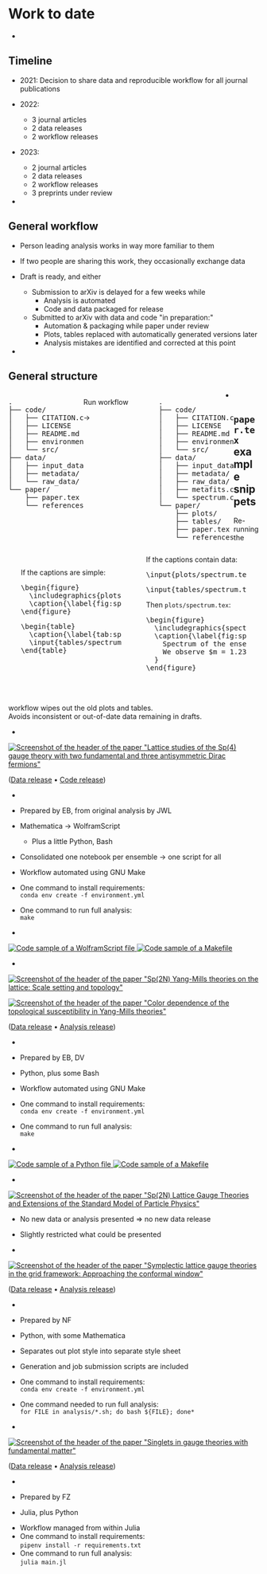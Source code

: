 # Work to date

-

## Timeline

- 2021: Decision to share data and reproducible workflow for all journal publications
- 2022:
  - 3 journal articles
  - 2 data releases
  - 2 workflow releases
- 2023:
  - 2 journal articles
  - 2 data releases
  - 2 workflow releases
  - 3 preprints under review

-

## General workflow

- Person leading analysis works in way more familiar to them
- If two people are sharing this work, they occasionally exchange data
- Draft is ready, and either
  - Submission to arXiv is delayed for a few weeks while
    - Analysis is automated
    - Code and data packaged for release
  - Submitted to arXiv with data and code "in preparation:"
    - Automation & packaging while paper under review
    - Plots, tables replaced with automatically generated versions later
    - Analysis mistakes are identified and corrected at this point

-

## General structure

<div style="width: 30%; float: left; vertical-align: middle;">
<pre>
.
├── code/
│   ├── CITATION.cff
│   ├── LICENSE
│   ├── README.md
│   ├── environment.yml
│   └── src/
├── data/
│   ├── input_data/
│   ├── metadata/
│   └── raw_data/
└── paper/
    ├── paper.tex
    └── references.bib
</pre>

</div>

<div style="width: 30%; float: left; vertical-align: middle;" class="fragment">

Run workflow

$\rightarrow$

</div>

<pre style="width: 30%; float: left; vertical-align: middle;" class="fragment">
.
├── code/
│   ├── CITATION.cff
│   ├── LICENSE
│   ├── README.md
│   ├── environment.yml
│   └── src/
├── data/
│   ├── input_data/
│   ├── metadata/
│   ├── raw_data/
│   ├── metafits.csv
│   └── spectrum.csv
└── paper/
    ├── plots/
    ├── tables/
    ├── paper.tex
    └── references.bib
</pre>

-

## `paper.tex` example snippets

<div style="float: left; width: 40%; margin: 5%;">

If the captions are simple:
<pre>
\begin{figure}
  \includegraphics{plots/spectrum.pdf}
  \caption{\label{fig:spectrum}A spectrum.}
\end{figure}
</pre>

<pre>
\begin{table}
  \caption{\label{tab:spectrum}A spectrum.}
  \input{tables/spectrum.tex}
\end{table}
</pre>

</div>

<div style="float: left; width: 40%; margin-left: 5%; margin-right: 5%; margin-bottom: 50px;" class="fragment"">

If the captions contain data:
<pre>
\input{plots/spectrum.tex}
</pre>

<pre>
\input{tables/spectrum.tex}
</pre>

<div class="fragment">

Then `plots/spectrum.tex`:

<pre>
\begin{figure}
  \includegraphics{spectrum.pdf}
  \caption{\label{fig:spectrum}
    Spectrum of the ensembles A1, C2, D9.
    We observe $m = 1.234 \pm 0.056$.
  }
\end{figure}
</pre>
</div>
</div>

<div class="fragment">Re-running the workflow wipes out the old plots and tables.<br>Avoids inconsistent or out-of-date data remaining in drafts.</div>

-

[![Screenshot of the header of the paper "Lattice studies of the Sp(4) gauge theory with two fundamental and three antisymmetric Dirac fermions"](./papers/2022-multirep.png)](https://doi.org/10.1103/PhysRevD.106.014501)

([Data release](https://zenodo.org/records/6637515) • [Code release](https://zenodo.org/records/6637743))

-

- Prepared by EB, from original analysis by JWL
- Mathematica $\rightarrow$ WolframScript
  - Plus a little Python, Bash
- Consolidated one notebook per ensemble $\rightarrow$ one script for all
- Workflow automated using GNU Make
<!-- ~4 weeks of development -->
- One command to install requirements:<br>`conda env create -f environment.yml`
- One command to run full analysis:<br>`make`

-

[![Code sample of a WolframScript file](./images/code-multirep.png) <!-- .element width="600px" -->](https://github.com/edbennett/sp2n-multirep-202203/blob/main/code/bulk_phase_transition.wls)
[![Code sample of a Makefile](./images/makefile-multirep.png) <!-- .element width="600px" -->](https://github.com/edbennett/sp2n-multirep-202203/blob/main/Makefile)

-

[![Screenshot of the header of the paper "Sp(2$N$) Yang-Mills theories on the lattice: Scale setting and topology"](./papers/2022-topology-prd.png) <!-- .element width="900px" -->](https://doi.org/10.1103/PhysRevD.106.094503)

[![Screenshot of the header of the paper "Color dependence of the topological susceptibility in Yang-Mills theories"](./papers/2022-susceptibility-plb.png) <!-- .element width="900px" -->](https://doi.org/10.1016/j.physletb.2022.137504)

([Data release](https://zenodo.org/records/6678411) • [Analysis release](https://zenodo.org/records/7260975))

-

- Prepared by EB, DV
- Python, plus some Bash
- Workflow automated using GNU Make
<!-- ~4 weeks of development -->
- One command to install requirements: <br>`conda env create -f environment.yml`
- One command to run full analysis: <br>`make`

-

[![Code sample of a Python file](./images/code-topology.png) <!-- .element width="600px" -->](https://github.com/edbennett/sp2n-topology-202205/blob/main/Makefile)
[![Code sample of a Makefile](./images/makefile-multirep.png) <!-- .element width="600px" -->](https://github.com/edbennett/sp2n-multirep-202203/blob/main/Makefile)

-

[![Screenshot of the header of the paper "Sp(2N) Lattice Gauge Theories and Extensions of the Standard Model of Particle Physics"](./papers/2023-review.png)](https://doi.org/10.3390/universe9050236)

- No new data or analysis presented $\Rightarrow$ no new data release
- Slightly restricted what could be presented

-

[![Screenshot of the header of the paper "Symplectic lattice gauge theories in the grid framework: Approaching the conformal window"](./papers/2023-grid.png)](https://doi.org/10.1103/PhysRevD.108.094508)

([Data release](https://zenodo.org/records/8136452) • [Analysis release](https://zenodo.org/records/8136514))

-

- Prepared by NF
- Python, with some Mathematica
- Separates out plot style into separate style sheet
<!-- Took some amount of time -->
- Generation and job submission scripts are included
- One command to install requirements:<br>`conda env create -f environment.yml`
- One command needed to run full analysis:<br>`for FILE in analysis/*.sh; do bash ${FILE}; done*`

-

[![Screenshot of the header of the paper "Singlets in gauge theories with fundamental matter"](./papers/2023-singlets.png)](https://arxiv.org/pdf/2304.07191)

([Data release](https://zenodo.org/records/10352099)  • [Analysis release](https://zenodo.org/records/10352176))

-

- Prepared by FZ
- Julia, plus Python
<!-- Not developed in a contiguous block -->
- Workflow managed from within Julia
- One command to install requirements:<br>`pipenv install -r requirements.txt`
- One command to run full analysis:<br>`julia main.jl`
